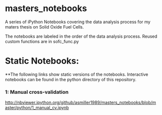 # masters_notebooks
A series of iPython Notebooks covering the data analysis process for my maters thesis on Solid Oxide Fuel Cells.

The notebooks are labeled in the order of the data analysis process. Reused custom functions are in sofc_func.py

# Static Notebooks:
**The following links show static versions of the notebooks. Interactive notebooks can be found in the python directory of this repository.

### 1: Manual cross-validation
http://nbviewer.ipython.org/github/asmiller1989/masters_notebooks/blob/master/python/1_manual_cv.ipynb

